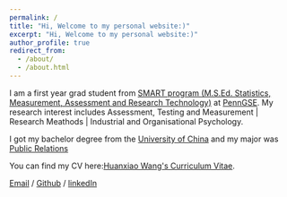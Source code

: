 ```yaml
---
permalink: /
title: "Hi, Welcome to my personal website:)"
excerpt: "Hi, Welcome to my personal website:)"
author_profile: true
redirect_from: 
  - /about/
  - /about.html
---
```


I am a first year grad student from [SMART program (M.S.Ed. Statistics, Measurement, Assessment and Research Technology)](https://www.gse.upenn.edu/academics/programs/education-statistics-measurement-assessment-research-masters) at [PennGSE](https://www.gse.upenn.edu/). My research interest includes Assessment, Testing and Measurement | Research Meathods | Industrial and Organisational Psychology.

I got my bachelor degree from the [University of China](https://www.cuc.edu.cn/) and my major was [Public Relations](https://ggxy.cuc.edu.cn/2018/1105/c7894a185245/page.htm)

You can find my CV here:[Huanxiao Wang's Curriculum Vitae](../assets/Curriculum_Vitae.pdf).

[Email](mailto:whxiao@upenn.edu) / [Github](https://github.com/whxiao210) / [linkedIn](https://www.linkedin.com/in/huanxiao-wang-69b17a2b2/)
